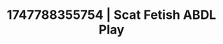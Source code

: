 ---
categories:
- Naughty expression
- Queer kinks
- Mindful sex
- Flirty smirk
- Hands behind back
image: /assets/images/1747788355754.jpg
layout: post
seo:
  description: Featured content with high-quality ABDL Play, Scat Fetish. HD images
    available.
  keywords: ABDL Play, Scat Fetish
  og_image: /assets/images/1747788355754.jpg
  schema_type: VisualArtwork
tags:
- ABDL Play
- Scat Fetish
- '#1747788355754'
title: 1747788355754 | Scat Fetish ABDL Play
---